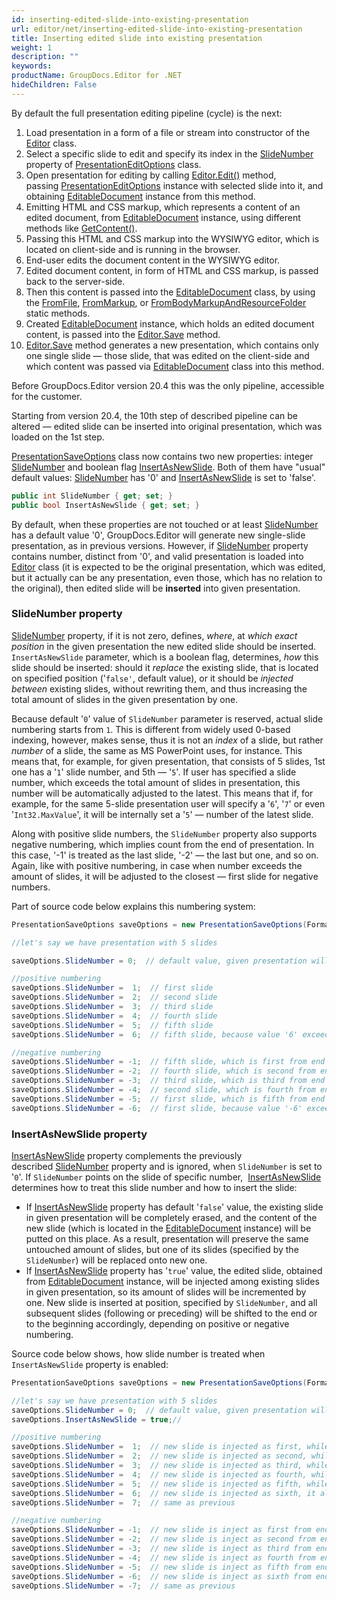 ```yaml
---
id: inserting-edited-slide-into-existing-presentation
url: editor/net/inserting-edited-slide-into-existing-presentation
title: Inserting edited slide into existing presentation
weight: 1
description: ""
keywords: 
productName: GroupDocs.Editor for .NET
hideChildren: False
---
```

By default the full presentation editing pipeline (cycle) is the next:

1.  Load presentation in a form of a file or stream into constructor of the [Editor](https://apireference.groupdocs.com/editor/net/groupdocs.editor/editor) class.
2.  Select a specific slide to edit and specify its index in the [SlideNumber](https://apireference.groupdocs.com/editor/net/groupdocs.editor.options/presentationeditoptions/properties/slidenumber) property of [PresentationEditOptions](https://apireference.groupdocs.com/editor/net/groupdocs.editor.options/presentationeditoptions) class.
3.  Open presentation for editing by calling [Editor.Edit()](https://apireference.groupdocs.com/editor/net/groupdocs.editor/editor/methods/edit) method, passing [PresentationEditOptions](https://apireference.groupdocs.com/editor/net/groupdocs.editor.options/presentationeditoptions) instance with selected slide into it, and obtaining [EditableDocument](https://apireference.groupdocs.com/editor/net/groupdocs.editor/editabledocument) instance from this method.
4.  Emitting HTML and CSS markup, which represents a content of an edited document, from [EditableDocument](https://apireference.groupdocs.com/editor/net/groupdocs.editor/editabledocument) instance, using different methods like [GetContent()](https://apireference.groupdocs.com/editor/net/groupdocs.editor/editabledocument/methods/getcontent).
5.  Passing this HTML and CSS markup into the WYSIWYG editor, which is located on client-side and is running in the browser.
6.  End-user edits the document content in the WYSIWYG editor.
7.  Edited document content, in form of HTML and CSS markup, is passed back to the server-side.
8.  Then this content is passed into the [EditableDocument](https://apireference.groupdocs.com/editor/net/groupdocs.editor/editabledocument) class, by using the [FromFile](https://apireference.groupdocs.com/editor/net/groupdocs.editor/editabledocument/methods/fromfile), [FromMarkup](https://apireference.groupdocs.com/editor/net/groupdocs.editor/editabledocument/methods/frommarkup), or [FromBodyMarkupAndResourceFolder](https://apireference.groupdocs.com/editor/net/groupdocs.editor/editabledocument/methods/frombodymarkupandresourcefolder) static methods.
9.  Created [EditableDocument](https://apireference.groupdocs.com/editor/net/groupdocs.editor/editabledocument) instance, which holds an edited document content, is passed into the [Editor.Save](https://apireference.groupdocs.com/editor/net/groupdocs.editor/editor/methods/save) method.
10.  [Editor.Save](https://apireference.groupdocs.com/editor/net/groupdocs.editor/editor/methods/save) method generates a new presentation, which contains only one single slide — those slide, that was edited on the client-side and which content was passed via [EditableDocument](https://apireference.groupdocs.com/editor/net/groupdocs.editor/editabledocument) class into this method.

Before GroupDocs.Editor version 20.4 this was the only pipeline, accessible for the customer.

Starting from version 20.4, the 10th step of described pipeline can be altered — edited slide can be inserted into original presentation, which was loaded on the 1st step.

[PresentationSaveOptions](https://apireference.groupdocs.com/editor/net/groupdocs.editor.options/presentationsaveoptions) class now contains two new properties: integer [SlideNumber](https://apireference.groupdocs.com/editor/net/groupdocs.editor.options/presentationsaveoptions/properties/slidenumber) and boolean flag [InsertAsNewSlide](https://apireference.groupdocs.com/editor/net/groupdocs.editor.options/presentationsaveoptions/properties/insertasnewslide). Both of them have "usual" default values: [SlideNumber](https://apireference.groupdocs.com/editor/net/groupdocs.editor.options/presentationsaveoptions/properties/slidenumber) has '0' and [InsertAsNewSlide](https://apireference.groupdocs.com/editor/net/groupdocs.editor.options/presentationsaveoptions/properties/insertasnewslide) is set to 'false'.

```csharp
public int SlideNumber { get; set; }
public bool InsertAsNewSlide { get; set; }
```

By default, when these properties are not touched or at least [SlideNumber](https://apireference.groupdocs.com/editor/net/groupdocs.editor.options/presentationsaveoptions/properties/slidenumber) has a default value '0', GroupDocs.Editor will generate new single-slide presentation, as in previous versions. However, if [SlideNumber](https://apireference.groupdocs.com/editor/net/groupdocs.editor.options/presentationsaveoptions/properties/slidenumber) property contains number, distinct from '0', and valid presentation is loaded into [Editor](https://apireference.groupdocs.com/editor/net/groupdocs.editor/editor) class (it is expected to be the original presentation, which was edited, but it actually can be any presentation, even those, which has no relation to the original), then edited slide will be **inserted** into given presentation.

### SlideNumber property

[SlideNumber](https://apireference.groupdocs.com/editor/net/groupdocs.editor.options/presentationsaveoptions/properties/slidenumber) property, if it is not zero, defines, *where*, at *which exact position* in the given presentation the new edited slide should be inserted. `InsertAsNewSlide` parameter, which is a boolean flag, determines, *how* this slide should be inserted: should it *replace* the existing slide, that is located on specified position ('`false'`, default value), or it should be *injected between* existing slides, without rewriting them, and thus increasing the total amount of slides in the given presentation by one.

Because default '`0`' value of `SlideNumber` parameter is reserved, actual slide numbering starts from `1`. This is different from widely used 0-based indexing, however, makes sense, thus it is not an *index* of a slide, but rather *number* of a slide, the same as MS PowerPoint uses, for instance. This means that, for example, for given presentation, that consists of 5 slides, 1st one has a '`1`' slide number, and 5th — '`5`'. If user has specified a slide number, which exceeds the total amount of slides in presentation, this number will be automatically adjusted to the latest. This means that if, for example, for the same 5-slide presentation user will specify a '`6`', '`7`' or even '`Int32.MaxValue`', it will be internally set a '`5`' — number of the latest slide.

Along with positive slide numbers, the `SlideNumber` property also supports negative numbering, which implies count from the end of presentation. In this case, '-1' is treated as the last slide, '-2' — the last but one, and so on. Again, like with positive numbering, in case when number exceeds the amount of slides, it will be adjusted to the closest — first slide for negative numbers.

Part of source code below explains this numbering system:

```csharp
PresentationSaveOptions saveOptions = new PresentationSaveOptions(Formats.PresentationFormats.Pptx)

//let's say we have presentation with 5 slides

saveOptions.SlideNumber = 0;  // default value, given presentation will be ignored

//positive numbering
saveOptions.SlideNumber =  1;  // first slide
saveOptions.SlideNumber =  2;  // second slide 
saveOptions.SlideNumber =  3;  // third slide 
saveOptions.SlideNumber =  4;  // fourth slide 
saveOptions.SlideNumber =  5;  // fifth slide 
saveOptions.SlideNumber =  6;  // fifth slide, because value '6' exceeds the slides amount '5' and thus is adjusted to the closest

//negative numbering
saveOptions.SlideNumber = -1;  // fifth slide, which is first from end (last)
saveOptions.SlideNumber = -2;  // fourth slide, which is second from end (last but one)
saveOptions.SlideNumber = -3;  // third slide, which is third from end
saveOptions.SlideNumber = -4;  // second slide, which is fourth from end
saveOptions.SlideNumber = -5;  // first slide, which is fifth from end
saveOptions.SlideNumber = -6;  // first slide, because value '-6' exceeds the slides amount '5' and thus is adjusted to the closest
```

### InsertAsNewSlide property

[InsertAsNewSlide](https://apireference.groupdocs.com/editor/net/groupdocs.editor.options/presentationsaveoptions/properties/insertasnewslide) property complements the previously described [SlideNumber](https://apireference.groupdocs.com/editor/net/groupdocs.editor.options/presentationsaveoptions/properties/slidenumber) property and is ignored, when `SlideNumber` is set to '`0`'. If `SlideNumber` points on the slide of specific number,  [InsertAsNewSlide](https://apireference.groupdocs.com/editor/net/groupdocs.editor.options/presentationsaveoptions/properties/insertasnewslide) determines how to treat this slide number and how to insert the slide:

*   If  [InsertAsNewSlide](https://apireference.groupdocs.com/editor/net/groupdocs.editor.options/presentationsaveoptions/properties/insertasnewslide)  property has default '`false`' value, the existing slide in given presentation will be completely erased, and the content of the new slide (which is located in the [EditableDocument](https://apireference.groupdocs.com/editor/net/groupdocs.editor/editabledocument) instance) will be putted on this place. As a result, presentation will preserve the same untouched amount of slides, but one of its slides (specified by the `SlideNumber`) will be replaced onto new one.
*   If [InsertAsNewSlide](https://apireference.groupdocs.com/editor/net/groupdocs.editor.options/presentationsaveoptions/properties/insertasnewslide) property has '`true`' value, the edited slide, obtained from [EditableDocument](https://apireference.groupdocs.com/editor/net/groupdocs.editor/editabledocument) instance, will be injected among existing slides in given presentation, so its amount of slides will be incremented by one. New slide is inserted at position, specified by `SlideNumber`, and all subsequent slides (following or preceding) will be shifted to the end or to the beginning accordingly, depending on positive or negative numbering.

Source code below shows, how slide number is treated when `InsertAsNewSlide` property is enabled:

```csharp
PresentationSaveOptions saveOptions = new PresentationSaveOptions(Formats.PresentationFormats.Pptx)

//let's say we have presentation with 5 slides
saveOptions.SlideNumber = 0;  // default value, given presentation will be ignored, as well as InsertAsNewSlide
saveOptions.InsertAsNewSlide = true;//

//positive numbering
saveOptions.SlideNumber =  1;  // new slide is injected as first, while all following (including 'old' 1st) are shifting to the end
saveOptions.SlideNumber =  2;  // new slide is injected as second, while 2nd, 3rh, 4th and 5th are shifting to the end
saveOptions.SlideNumber =  3;  // new slide is injected as third, while 3rh, 4th and 5th are shifting to the end
saveOptions.SlideNumber =  4;  // new slide is injected as fourth, while 4th and 5th are shifting to the end
saveOptions.SlideNumber =  5;  // new slide is injected as fifth, while 5th is shifting to the end and becomes 6th
saveOptions.SlideNumber =  6;  // new slide is injected as sixth, it already becomes the latest, none of existing slides are shifthing to the end
saveOptions.SlideNumber =  7;  // same as previous

//negative numbering
saveOptions.SlideNumber = -1;  // new slide is inject as first from end (it becomes sixth if starting from beginning), none of existing slides are shifthing to the end
saveOptions.SlideNumber = -2;  // new slide is inject as second from end (it becomes fifth if starting from beginning), following single slide is shifting to the end
saveOptions.SlideNumber = -3;  // new slide is inject as third from end (it becomes fourth if starting from beginning), two following slides are shifting to the end
saveOptions.SlideNumber = -4;  // new slide is inject as fourth from end (it becomes third if starting from beginning), three following slides are shifting to the end
saveOptions.SlideNumber = -5;  // new slide is inject as fifth from end (it becomes second if starting from beginning), four following slides are shifting to the end
saveOptions.SlideNumber = -6;  // new slide is inject as sixth from end (it becomes first if starting from beginning), five following slides are shifting to the end
saveOptions.SlideNumber = -7;  // same as previous
```
